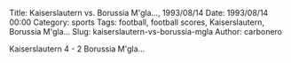 Title: Kaiserslautern vs. Borussia M'gla…, 1993/08/14
Date: 1993/08/14 00:00
Category: sports
Tags: football, football scores, Kaiserslautern, Borussia M'gla…
Slug: kaiserslautern-vs-borussia-mgla
Author: carbonero


Kaiserslautern 4 - 2 Borussia M'gla…
